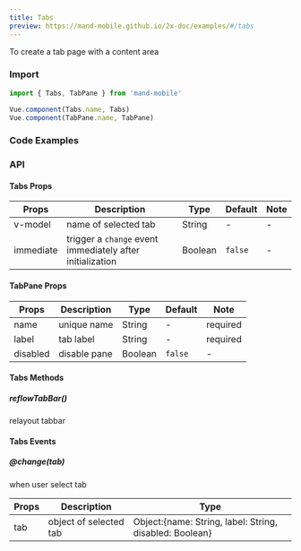 ```yaml
---
title: Tabs
preview: https://mand-mobile.github.io/2x-doc/examples/#/tabs
---
```


To create a tab page with a content area

### Import

```javascript
import { Tabs, TabPane } from 'mand-mobile'

Vue.component(Tabs.name, Tabs)
Vue.component(TabPane.name, TabPane)
```

### Code Examples
<!-- DEMO -->

### API

#### Tabs Props
|Props | Description | Type | Default | Note|
|----|-----|------|------|------|
|v-model|name of selected tab|String|-|-|
|immediate|trigger a `change` event immediately after initialization|Boolean|`false`|-|

#### TabPane Props
|Props | Description | Type | Default | Note|
|----|-----|------|------|------|
|name|unique name|String|-|required|
|label|tab label|String|-|required|
|disabled|disable pane|Boolean|`false`|-|

#### Tabs Methods

##### reflowTabBar()
relayout tabbar

#### Tabs Events

##### @change(tab)
when user select tab

|Props | Description | Type|
|----|-----|------|
| tab | object of selected tab | Object:{name: String, label: String, disabled: Boolean}|
